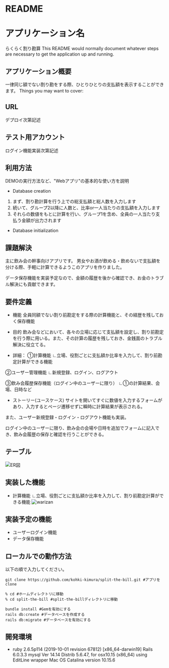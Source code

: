 # README

# アプリケーション名
らくらく割り勘算
This README would normally document whatever steps are necessary to get the
application up and running.

## アプリケーション概要
一律同じ額でない割り勘をする際、ひとりひとりの支払額を表示することができます。
Things you may want to cover:

## URL
デプロイ次第記述

## テスト用アカウント
ログイン機能実装次第記述

## 利用方法

DEMOの実行方法など、"Webアプリ"の基本的な使い方を説明
* Database creation

1. まず、割り勘計算を行う上での総支払額と総人数を入力します
2. 続いて、グループ2以降に人数と、比率or一人当たりの支払額を入力します
3. それらの数値をもとに計算を行い、グループ1を含め、全員の一人当たり支払う金額が出力されます
* Database initialization


## 課題解決

主に飲み会の幹事向けアプリです。
男女やお酒が飲める・飲めないで支払額を分ける際、手軽に計算できるようこのアプリを作りました。

データ保存機能を実装予定なので、金額の履歴を後から確認でき、お金のトラブル解決にも貢献できます。

## 要件定義
* 機能
全員同額でない割り前勘定をする際の計算機能と、その経歴を残しておく保存機能

* 目的
飲み会などにおいて、各々の立場に応じて支払額を設定し、割り前勘定を行う際に用いる。また、その計算の履歴を残しておき、金銭面のトラブル解決に役立てる。

* 詳細：
①計算機能
∟立場、役割ごとに支払額か比率を入力して、割り前勘定計算ができる機能

②ユーザー管理機能
∟新規登録、ログイン、ログアウト

③飲み会履歴保存機能（ログイン中のユーザーに限り）
∟①の計算結果、会場、日時など

* ストーリー(ユースケース)
サイトを開いてすぐに数値を入力するフォームがあり、入力するとページ遷移せずに瞬時に計算結果が表示される。

また、ユーザー新規登録・ログイン・ログアウト機能も実装。

ログイン中のユーザーに限り、飲み会の会場や日時を追加でフォームに記入でき、飲み会履歴の保存と確認を行うことができる。

## テーブル

![ER図](https://gyazo.com/db0f65058cf4736a57439ec599439a0d)

## 実装した機能
* 計算機能
∟立場、役割ごとに支払額か比率を入力して、割り前勘定計算ができる機能
![warizan](https://user-images.githubusercontent.com/70509887/95561160-48836280-0a55-11eb-80e1-dc808b66cc5f.gif)


## 実装予定の機能
* ユーザーログイン機能
* データ保存機能


## ローカルでの動作方法
以下の順で入力してください。

```
git clone https://github.com/kohki-kimura/split-the-bill.git #アプリをclone

% cd #ホームディレクトリに移動
% cd split-the-bill #split-the-billディレクトリに移動

bundle install #Gemを有効にする
rails db:create #データベースを作成する
rails db:migrate #データベースを有効にする
```

## 開発環境
* ruby 2.6.5p114 (2019-10-01 revision 67812) [x86_64-darwin19]
Rails 6.0.3.3
mysql  Ver 14.14 Distrib 5.6.47, for osx10.15 (x86_64) using  EditLine wrapper
Mac OS Catalina version 10.15.6